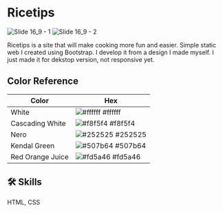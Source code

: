 # Ricetips

![Slide 16_9 - 1](https://github.com/midoistory/Ricetips/assets/118705697/4c95e1c2-3e28-4fd3-a610-20e27842c216)
![Slide 16_9 - 2](https://github.com/midoistory/Ricetips/assets/118705697/a16931ab-676a-4940-bbb2-6ffbd466e627)

Ricetips is a site that will make cooking more fun and easier. Simple static web I created using Bootstrap. I develop it from a design I made myself. I just made it for dekstop version, not responsive yet.

## Color Reference

| Color            | Hex                                                              |
| ---------------- | ---------------------------------------------------------------- |
| White            | ![#ffffff](https://via.placeholder.com/10/ffffff?text=+) #ffffff |
| Cascading White  | ![#f8f5f4](https://via.placeholder.com/10/f8f5f4?text=+) #f8f5f4 |
| Nero             | ![#252525](https://via.placeholder.com/10/252525?text=+) #252525 |
| Kendal Green     | ![#507b64](https://via.placeholder.com/10/507b64?text=+) #507b64 |
| Red Orange Juice | ![#fd5a46](https://via.placeholder.com/10/fd5a46?text=+) #fd5a46 |

## 🛠 Skills

HTML, CSS
